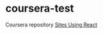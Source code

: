 # coursera-test
Coursera repository
[Sites Using React](https://github.com/FarahNawafleh/coursera-test/blob/master/module2-solution/index.html)
